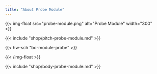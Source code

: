 ```yaml
---
title: "About Probe Module"
---
```


{{< img-float src="probe-module.png" alt="Probe Module" width="300" >}}

{{< include "shop/pitch-probe-module.md" >}}

{{< hw-sch "bc-module-probe" >}}

{{< /img-float >}}

{{< include "shop/body-probe-module.md" >}}
